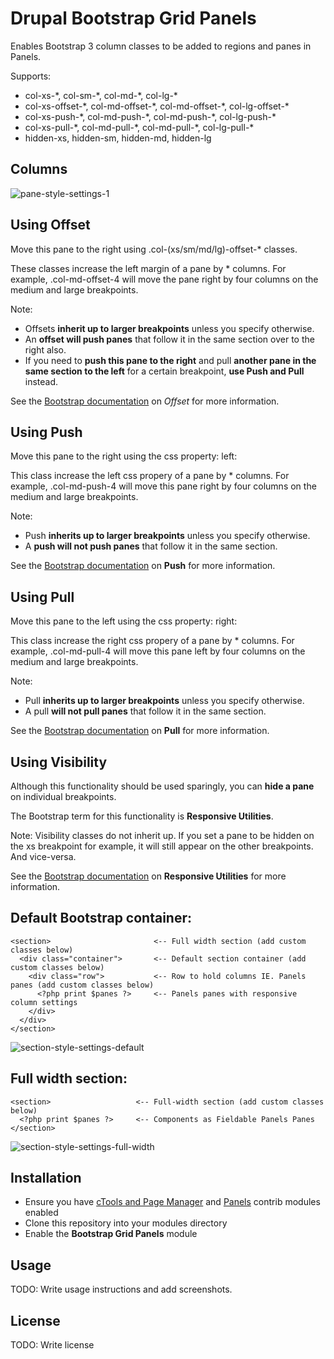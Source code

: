 # Drupal Bootstrap Grid Panels

Enables Bootstrap 3 column classes to be added to regions and panes in Panels.

Supports:
 - col-xs-\*, col-sm-\*, col-md-\*, col-lg-\*
 - col-xs-offset-\*, col-md-offset-\*, col-md-offset-\*, col-lg-offset-\*
 - col-xs-push-\*, col-md-push-\*, col-md-push-\*, col-lg-push-\*
 - col-xs-pull-\*, col-md-pull-\*, col-md-pull-\*, col-lg-pull-\*
 - hidden-xs, hidden-sm, hidden-md, hidden-lg
 
## Columns

![pane-style-settings-1](https://cloud.githubusercontent.com/assets/2240510/6538025/83c6e0c6-c454-11e4-83a7-f11417465d52.png)


## Using Offset

Move this pane to the right using .col-(xs/sm/md/lg)-offset-\* classes.

These classes increase the left margin of a pane by \* columns. For example, .col-md-offset-4 will move the pane right by four columns on the medium and large breakpoints.

Note:

- Offsets **inherit up to larger breakpoints** unless you specify otherwise.
- An **offset will push panes** that follow it in the same section over to the right also.
- If you need to **push this pane to the right** and pull **another pane in the same section to the left** for a certain breakpoint, **use Push and Pull** instead.

See the [Bootstrap documentation](http://getbootstrap.com/css/#grid-offsetting) on *Offset* for more information.

## Using Push

Move this pane to the right using the css property: left:

This class increase the left css propery of a pane by \* columns. For example, .col-md-push-4 will move this pane right by four columns on the medium and large breakpoints.

Note:

- Push **inherits up to larger breakpoints** unless you specify otherwise.
- A **push will not push panes** that follow it in the same section.

See the [Bootstrap documentation](http://getbootstrap.com/css/#grid-column-ordering) on **Push** for more information.

## Using Pull

Move this pane to the left using the css property: right:

This class increase the right css propery of a pane by \* columns. For example, .col-md-pull-4 will move this pane left by four columns on the medium and large breakpoints.

Note:

- Pull **inherits up to larger breakpoints** unless you specify otherwise.
- A pull **will not pull panes** that follow it in the same section.

See the [Bootstrap documentation](http://getbootstrap.com/css/#grid-column-ordering) on **Pull**  for more information.

## Using Visibility

Although this functionality should be used sparingly, you can **hide a pane** on individual breakpoints.

The Bootstrap term for this functionality is **Responsive Utilities**.

Note: Visibility classes do not inherit up. If you set a pane to be hidden on the xs breakpoint for example, it will still appear on the other breakpoints. And vice-versa.

See the [Bootstrap documentation](http://getbootstrap.com/css/#responsive-utilities) on  **Responsive Utilities** for more information.


Default Bootstrap container:
----------------------------
```
<section>                       <-- Full width section (add custom classes below)
  <div class="container">       <-- Default section container (add custom classes below)
    <div class="row">           <-- Row to hold columns IE. Panels panes (add custom classes below)
      <?php print $panes ?>     <-- Panels panes with responsive column settings
    </div>
  </div>    
</section>
```
![section-style-settings-default](https://cloud.githubusercontent.com/assets/2240510/6538008/5247ad3c-c454-11e4-9859-7a8390d836e3.png)


Full width section:
-------------------
```
<section>                   <-- Full-width section (add custom classes below)
  <?php print $panes ?>     <-- Components as Fieldable Panels Panes
</section>
```
![section-style-settings-full-width](https://cloud.githubusercontent.com/assets/2240510/6538009/524c6a5c-c454-11e4-8bfb-73d88a971bce.png)


## Installation

- Ensure you have [cTools and Page Manager](http://drupal.org/project/ctools) and [Panels](https://www.drupal.org/project/panels) contrib modules enabled
- Clone this repository into your modules directory
- Enable the **Bootstrap Grid Panels** module

## Usage

TODO: Write usage instructions and add screenshots.


## License

TODO: Write license

